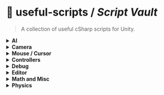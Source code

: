 # 📘 useful-scripts / *Script Vault*

> A collection of useful cSharp scripts for Unity.

<details>
<summary><b>AI</b></summary>

- [Coming Soon](https://github.com/SpawnCampGames/Useful-Scripts/blob/master/readme.md)
</details>

<details>
<summary><b>Camera</b></summary>

- [Coming Soon](https://github.com/SpawnCampGames/Useful-Scripts/blob/master/readme.md)
</details>

<details>
<summary><b>Mouse / Cursor</b></summary>

- [FollowMouse.cs](https://gist.github.com/SpawnCampGames/ffe7719910969d13b22ff8896bc7e5d3)
</details>

<details>
<summary><b>Controllers</b></summary>

- [Coming Soon](https://github.com/SpawnCampGames/Useful-Scripts/blob/master/readme.md)
</details>

<details>
<summary><b>Debug</b></summary>
  
- [GlobalTransform.cs](https://gist.github.com/SpawnCampGames/2b21e67cf1b0c45ebc4a00284b32f758) - Variables that show Global Positions, Rotations, and Scales
- [WriteOnScreen.cs](https://gist.github.com/SpawnCampGames/9a6e12c2f559e7dbfdaaeb5bd5be3238) - Uses Unity's OnGUI to write string on the screen
</details>

<details>
<summary><b>Editor</b></summary>

- [Coming Soon](https://github.com/SpawnCampGames/Useful-Scripts/blob/master/readme.md)
</details>

<details>
<summary><b>Math and Misc</b></summary>

- [Coming Soon](https://github.com/SpawnCampGames/Useful-Scripts/blob/master/readme.md)
</details>

<details>
<summary><b>Physics</b></summary>

- [3D Raycast Example 101](https://gist.github.com/SpawnCampGames/b15b7a831d187fc762b724f870fdacfd) - Example of 3D raycasting.
- [2D Raycast Example 101](https://gist.github.com/SpawnCampGames/add2676fcb418bab119964d6872eabd1) - Example of 2D raycasting.
- [RaycastTestWidget.cs](https://gist.github.com/SpawnCampGames/ee4fe5a2241c41f28f4a6cb07930c86f) - Tool for visualizing and testing raycasting operations within Unity projects
</details>
